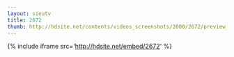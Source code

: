 ```yaml
---
layout: sieutv
title: 2672
thumb: http://hdsite.net/contents/videos_screenshots/2000/2672/preview_360p.mp4.jpg
---
```

{% include iframe src='http://hdsite.net/embed/2672' %}
 
